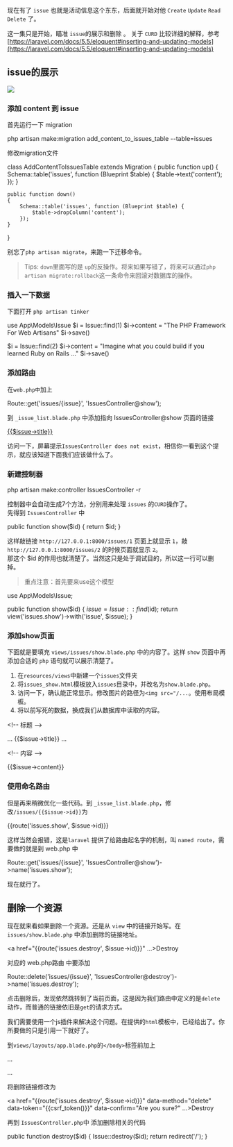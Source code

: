 现在有了 `issue` 也就是活动信息这个东东，后面就开始对他 `Create` `Update` `Read` `Delete` 了。

这一集只是开始，瞄准 `issue`的展示和删除 。 关于 `CURD` 比较详细的解释，参考 [https://laravel.com/docs/5.5/eloquent#inserting-and-updating-models](https://laravel.com/docs/5.5/eloquent#inserting-and-updating-models)

issue的展示
--------

![](https://images.itfun.tv/photo/2017/1e42827e1bd8b899e9487e135a00a90e.jpg-large)

### 添加 content 到 issue

首先运行一下 migration

php artisan make:migration add\_content\_to\_issues\_table --table=issues

修改migration文件

class AddContentToIssuesTable extends Migration
{
    public function up()
    {
        Schema::table('issues', function (Blueprint $table) {
            $table->text('content');
        });
    }

    public function down()
    {
        Schema::table('issues', function (Blueprint $table) {
            $table->dropColumn('content');
        });
    }
}

别忘了`php artisan migrate`，来跑一下迁移命令。

> Tips: `down`里面写的是 `up`的反操作。将来如果写错了，将来可以通过`php artisan migrate:rollback`这一条命令来回滚对数据库的操作。

### 插入一下数据

下面打开 `php artisan tinker`

use App\\Models\\Issue
$i = Issue::find(1)
$i->content = "The PHP Framework For Web Artisans"
$i->save()

$i = Issue::find(2)
$i->content = "Imagine what you could build if you learned Ruby on Rails ..."
$i->save()

### 添加路由

在`web.php中`加上

Route::get('issues/{issue}', 'IssuesController@show');

到 `_issue_list.blade.php` 中添加指向 IssuesController@show 页面的链接

<a href="/issues/{{$issue->id}}">{{$issue->title}}</a>

访问一下，屏幕提示`IssuesController does not exist`，相信你一看到这个提示，就应该知道下面我们应该做什么了。

### 新建控制器

php artisan make:controller IssuesController -r

控制器中会自动生成7个方法，分别用来处理 `issues` 的`CURD`操作了。  
先得到 `IssuesController` 中

public function show($id)
{
    return $id;
}

这样敲链接 `http://127.0.0.1:8000/issues/1` 页面上就显示 `1`，敲 `http://127.0.0.1:8000/issues/2` 的时候页面就显示 `2`。  
那这个 $id 的作用也就清楚了。当然这只是处于调试目的，所以这一行可以删掉。

> 重点注意：首先要来use这个模型

use App\\Models\\Issue;

public function show($id)
{
    $issue = Issue::find($id);
    return view('issues.show')->with('issue', $issue);
}

### 添加show页面

下面就是要填充 `views/issues/show.blade.php` 中的内容了。这样 `show` 页面中再添加合适的 `php` 语句就可以展示清楚了。

1.  在`resources/views`中新建一个`issues`文件夹
2.  将`issues_show.html`模板放入`issues`目录中，并改名为`show.blade.php`。
3.  访问一下，确认能正常显示。修改图片的路径为`<img src="/...`。使用布局模板。
4.  将以前写死的数据，换成我们从数据库中读取的内容。

<!\-\- 标题 -->
 <div class="issue-heading">
    ... 
    {{$issue->title}}
    ...
</div>

<!\-\- 内容 -->
<div class="am-comment-bd">{{$issue->content}}</div>

### 使用命名路由

但是再来稍微优化一些代码。到 `_issue_list.blade.php`，修改`/issues/{{$issue->id}}`为

{{route('issues.show', $issue->id)}}

这样当然会报错，这是`laravel` 提供了给路由起名字的机制，叫 `named route`，需要做的就是到 web.php 中

Route::get('issues/{issue}', 'IssuesController@show')->name('issues.show');

现在就行了。

删除一个资源
------

现在就来看如果删除一个资源。还是从 `view` 中的链接开始写。在 `issues/show.blade.php` 中添加删除的链接地址。

<a href="{{route('issues.destroy', $issue->id)}}" ...>Destroy</a>

对应的 web.php路由 中要添加

Route::delete('issues/{issue}', 'IssuesController@destroy')->name('issues.destroy');

点击删除后，发现依然跳转到了当前页面，这是因为我们路由中定义的是`delete`动作，而普通的链接依旧是`get`的请求方式。

我们需要使用一个js插件来解决这个问题。在提供的`html`模板中，已经给出了。你所要做的只是引用一下就好了。

到`views/layouts/app.blade.php`的`</body>`标签前加上

...
<script src="/assets/js/laravel.js"></script>
</body>
...

将删除链接修改为

<a href="{{route('issues.destroy', $issue->id)}}" data-method="delete" data-token="{{csrf_token()}}" data-confirm="Are you sure?" ...>Destroy</a>

再到 `IssuesController.php`中 添加删除相关的代码

public function destroy($id)
{
    Issue::destroy($id);
    return redirect('/');
}